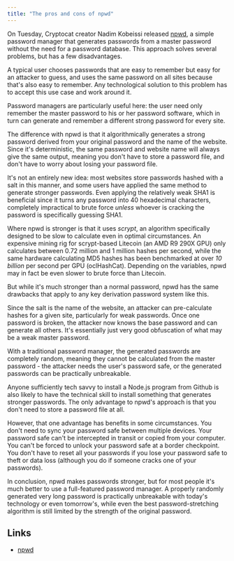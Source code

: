 ```yaml
---
title: "The pros and cons of npwd"
---
```


On Tuesday, Cryptocat creator Nadim Kobeissi released
[npwd](https://github.com/kaepora/npwd), a simple password manager that
generates passwords from a master password without the need for a password
database. This approach solves several problems, but has a few disadvantages.

A typical user chooses passwords that are easy to remember but easy for an
attacker to guess, and uses the same password on all sites because that's also
easy to remember. Any technological solution to this problem has to accept this
use case and work around it.

Password managers are particularly useful here: the user need only remember the
master password to his or her password software, which in turn can generate and
remember a different strong password for every site.

The difference with npwd is that it algorithmically generates a strong password
derived from your original password and the name of the website. Since it's
deterministic, the same password and website name will always give the same
output, meaning you don't have to store a password file, and don't have to
worry about losing your password file.

It's not an entirely new idea: most websites store passwords hashed with a salt
in this manner, and some users have applied the same method to generate stronger
passwords. Even applying the relatively weak SHA1 is beneficial since it turns
any password into 40 hexadecimal characters, completely impractical to brute
force _unless_ whoever is cracking the password is specifically guessing SHA1.

Where npwd is stronger is that it uses _scrypt_, an algorithm specifically
designed to be slow to calculate even in optimal circumstances. An expensive
mining rig for scrypt-based Litecoin (an AMD R9 290X GPU) only calculates
between 0.72 million and 1 million hashes per second, while the same hardware
calculating MD5 hashes has been benchmarked at over _10 billion_ per second
per GPU (oclHashCat). Depending on the variables, npwd may in fact be even
slower to brute force than Litecoin.

But while it's much stronger than a normal password, npwd has the same
drawbacks that apply to any key derivation password system like this.

Since the salt is the name of the website, an attacker can pre-calculate hashes
for a given site, particularly for weak passwords. Once one password is
broken, the attacker now knows the base password and can generate all others.
It's essentially just very good obfuscation of what may be a weak master
password.

With a traditional password manager, the generated passwords are completely
random, meaning they cannot be calculated from the master password - the
attacker needs the user's password safe, or the generated passwords can be
practically unbreakable.

Anyone sufficiently tech savvy to install a Node.js program from Github is also
likely to have the technical skill to install something that generates stronger
passwords. The only advantage to npwd's approach is that you don't need to store
a password file at all.

However, that one advantage has benefits in some circumstances. You don't need
to sync your password safe between multiple devices. Your password safe can't
be intercepted in transit or copied from your computer. You can't be forced to
unlock your password safe at a border checkpoint. You don't have to reset all
your passwords if you lose your password safe to theft or data loss (although
you do if someone cracks one of your passwords).

In conclusion, npwd makes passwords stronger, but for most people it's much
better to use a full-featured password manager. A properly randomly generated
very long password is practically unbreakable with today's technology or even
tomorrow's, while even the best password-stretching algorithm is still limited
by the strength of the original password.

## Links

* [npwd](https://github.com/kaepora/npwd)
